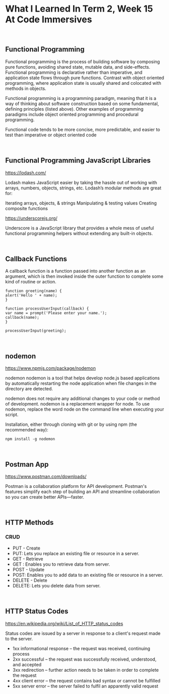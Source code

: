 # What I Learned In Term 2, Week 15 At Code Immersives

&nbsp;

## Functional Programming

Functional programming is the process of building software by composing pure functions, avoiding shared state, mutable data, and side-effects. Functional programming is declarative rather than imperative, and application state flows through pure functions. Contrast with object oriented programming, where application state is usually shared and colocated with methods in objects.

Functional programming is a programming paradigm, meaning that it is a way of thinking about software construction based on some fundamental, defining principles (listed above). Other examples of programming paradigms include object oriented programming and procedural programming.

Functional code tends to be more concise, more predictable, and easier to test than imperative or object oriented code

&nbsp;

## Functional Programming JavaScript Libraries

https://lodash.com/

Lodash makes JavaScript easier by taking the hassle out of working with arrays, numbers, objects, strings, etc.
Lodash’s modular methods are great for:

Iterating arrays, objects, & strings
Manipulating & testing values
Creating composite functions

https://underscorejs.org/

Underscore is a JavaScript library that provides a whole mess of useful functional programming helpers without extending any built-in objects.

&nbsp;

## Callback Functions

A callback function is a function passed into another function as an argument, which is then invoked inside the outer function to complete some kind of routine or action.

    function greeting(name) {
    alert('Hello ' + name);
    }

    function processUserInput(callback) {
    var name = prompt('Please enter your name.');
    callback(name);
    }

    processUserInput(greeting);

&nbsp;

## nodemon

https://www.npmjs.com/package/nodemon

nodemon
nodemon is a tool that helps develop node.js based applications by automatically restarting the node application when file changes in the directory are detected.

nodemon does not require any additional changes to your code or method of development. nodemon is a replacement wrapper for node. To use nodemon, replace the word node on the command line when executing your script.

Installation, either through cloning with git or by using npm (the recommended way):

    npm install -g nodemon

&nbsp;

## Postman App

https://www.postman.com/downloads/

Postman is a collaboration platform for API development. Postman's features simplify each step of building an API and streamline collaboration so you can create better APIs—faster.

&nbsp;

## HTTP Methods

### CRUD

- PUT - Create
- PUT: Lets you replace an existing file or resource in a server.
- GET - Retrieve
- GET : Enables you to retrieve data from server.
- POST - Update
- POST: Enables you to add data to an existing
  file or resource in a server.
- DELETE - Delete
- DELETE: Lets you delete data from server.

&nbsp;

## HTTP Status Codes

https://en.wikipedia.org/wiki/List_of_HTTP_status_codes

Status codes are issued by a server in response to a client's request made to the server.

- 1xx informational response – the request was received, continuing process
- 2xx successful – the request was successfully received, understood, and accepted
- 3xx redirection – further action needs to be taken in order to complete the request
- 4xx client error – the request contains bad syntax or cannot be fulfilled
- 5xx server error – the server failed to fulfil an apparently valid request
